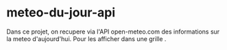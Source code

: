 # meteo-du-jour-api
Dans ce projet, on recupere via l'API open-meteo.com des informations sur la meteo d'aujourd'hui. Pour les afficher dans une grille . 
